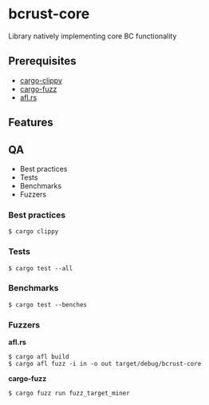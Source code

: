# bcrust-core

Library natively implementing core BC functionality

## Prerequisites

- [cargo-clippy](https://github.com/rust-lang-nursery/rust-clippy)
- [cargo-fuzz](https://github.com/rust-fuzz/cargo-fuzz)
- [afl.rs](https://github.com/rust-fuzz/afl.rs)

## Features

## QA

- Best practices
- Tests
- Benchmarks
- Fuzzers

### Best practices

```
$ cargo clippy
```

### Tests

```
$ cargo test --all
```

### Benchmarks

```
$ cargo test --benches
```

### Fuzzers

**afl.rs**

```
$ cargo afl build
$ cargo afl fuzz -i in -o out target/debug/bcrust-core
```

**cargo-fuzz**

```
$ cargo fuzz run fuzz_target_miner
```
